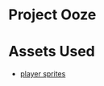 # Project Ooze

# Assets Used
* [player sprites](https://finalbossblues.itch.io/pixel-platformer-pack)